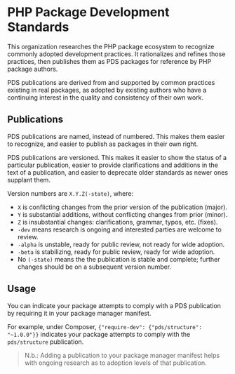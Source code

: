 # PHP Package Development Standards

This organization researches the PHP package ecosystem to recognize commonly
adopted development practices. It rationalizes and refines those practices, then
publishes them as PDS packages for reference by PHP package authors.

PDS publications are derived from and supported by common practices existing in
real packages, as adopted by existing authors who have a continuing interest in
the quality and consistency of their own work.

## Publications

PDS publications are named, instead of numbered. This makes them easier to
recognize, and easier to publish as packages in their own right.

PDS publications are versioned. This makes it easier to show the status of a
particular publication, easier to provide clarifications and additions in the
text of a publication, and easier to deprecate older standards as newer ones
supplant them.

Version numbers are `X.Y.Z(-state)`, where:

- `X` is conflicting changes from the prior version of the publication (major).
- `Y` is substantial additions, without conflicting changes from prior (minor).
- `Z` is insubstantial changes: clarifications, grammar, typos, etc. (fixes).
- `-dev` means research is ongoing and interested parties are welcome to review.
- `-alpha` is unstable, ready for public review, not ready for wide adoption.
- `-beta` is stabilizing, ready for public review, ready for wide adoption.
- No `(-state)` means the the publication is stable and complete; further
  changes should be on a subsequent version number.

## Usage

You can indicate your package attempts to comply with a PDS publication by
requiring it in your package manager manifest.

For example, under Composer, `{"require-dev": {"pds/structure": "~1.0.0"}}`
indicates your package attempts to comply with the `pds/structure` publication.

> N.b.: Adding a publication to your package manager manifest helps with
> ongoing research as to adoption levels of that publication.
